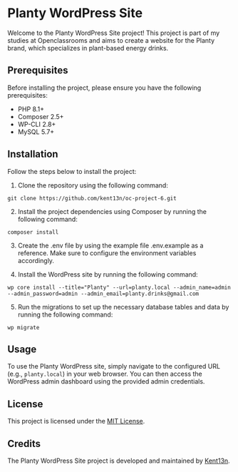 # Planty WordPress Site

Welcome to the Planty WordPress Site project! This project is part of my studies at Openclassrooms and aims to create a website for the Planty brand, which specializes in plant-based energy drinks.

## Prerequisites

Before installing the project, please ensure you have the following prerequisites:

- PHP 8.1+
- Composer 2.5+
- WP-CLI 2.8+
- MySQL 5.7+

## Installation

Follow the steps below to install the project:

1. Clone the repository using the following command:
```
git clone https://github.com/kent13n/oc-project-6.git
```
2. Install the project dependencies using Composer by running the following command:
```
composer install
```
3. Create the .env file by using the example file .env.example as a reference. Make sure to configure the environment variables accordingly.

4. Install the WordPress site by running the following command:
```
wp core install --title="Planty" --url=planty.local --admin_name=admin --admin_password=admin --admin_email=planty.drinks@gmail.com
```
5. Run the migrations to set up the necessary database tables and data by running the following command:
```
wp migrate
```

## Usage

To use the Planty WordPress site, simply navigate to the configured URL (e.g., `planty.local`) in your web browser. You can then access the WordPress admin dashboard using the provided admin credentials.

## License

This project is licensed under the [MIT License](LICENSE).

## Credits

The Planty WordPress Site project is developed and maintained by [Kent13n](https://github.com/kent13n/).